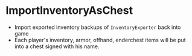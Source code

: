 # ImportInventoryAsChest

- Import exported inventory backups of `InventoryExporter` back into game
- Each player's inventory, armor, offhand, enderchest items will be put into a chest signed with his name.
